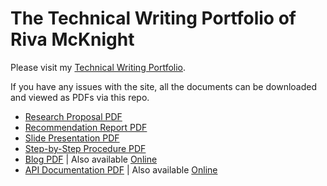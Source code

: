 # The Technical Writing Portfolio of Riva McKnight

Please visit my [Technical Writing Portfolio](https://rivamcknight.github.io).

If you have any issues with the site, all the documents can be downloaded and viewed as PDFs via this repo.
- [Research Proposal PDF](McKnightResearchProposal.pdf)
- [Recommendation Report PDF](McKnightRecommendationReport.pdf)
- [Slide Presentation PDF](McKnightSlidePresentation.pdf)
- [Step-by-Step Procedure PDF](McKnightStepByStepProcedure.pdf)
- [Blog PDF](McKnightBlog.pdf) | Also available [Online](https://rivamcknight.github.io/blog.html)
- [API Documentation PDF](McKnightRiddlesAPIDocumentation.pdf) | Also available [Online](https://github.com/rivamcknight/riddles-api#introduction)
